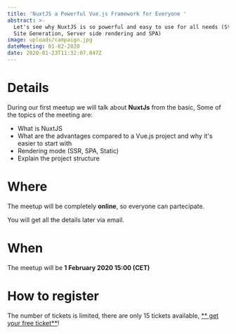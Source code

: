 ```yaml
---
title: 'NuxtJS a Powerful Vue.js Framework for Everyone '
abstract: >-
  Let's see why NuxtJS is so powerful and easy to use for all needs (Static  
  Site Generation, Server side rendering and SPA)
image: uploads/campaign.jpg
dateMeeting: 01-02-2020
date: 2020-01-23T11:32:07.847Z
---
```

# Details

During our first meetup we will talk about **NuxtJs** from the basic, Some of the topics of the meeting are:

* What is NuxtJS
* What are the advantages compared to a Vue.js project and why it's easier to start with
* Rendering mode (SSR, SPA, Static)
* Explain the project structure

# Where

The meetup will be completely **online**, so everyone can partecipate.

You will get all the details later via email.

# When

The meetup will be **1 February 2020 15:00 (CET)** 

# How to register

The number of tickets is limited, there are only 15 tickets available, [** get your free ticket**](https://www.eventbrite.com/e/82349558747)!
